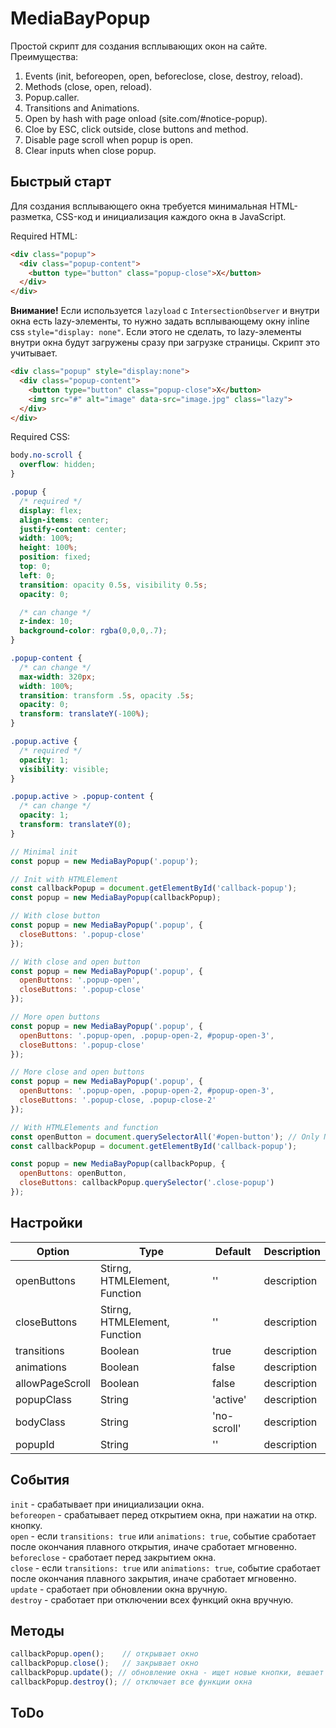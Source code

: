 # MediaBayPopup

Простой скрипт для создания всплывающих окон на сайте.  
Преимущества:

1. Events (init, beforeopen, open, beforeclose, close, destroy, reload).
2. Methods (close, open, reload).
3. Popup.caller.
4. Transitions and Animations.
5. Open by hash with page onload (site.com/#notice-popup).
6. Cloe by ESC, click outside, close buttons and method.
7. Disable page scroll when popup is open.
8. Clear inputs when close popup.

## Быстрый старт
Для создания всплывающего окна требуется минимальная HTML-разметка, CSS-код и инициализация каждого окна в JavaScript.

Required HTML:
```html
<div class="popup">
  <div class="popup-content">
    <button type="button" class="popup-close">X</button>
  </div>
</div>
```
**Внимание!** Если используется `lazyload` с `IntersectionObserver` и внутри окна есть lazy-элементы, то нужно задать всплывающему окну inline css `style="display: none"`. Если этого не сделать, то lazy-элементы внутри окна будут загружены сразу при загрузке страницы. Скрипт это учитывает.
```html
<div class="popup" style="display:none">
  <div class="popup-content">
    <button type="button" class="popup-close">X</button>
    <img src="#" alt="image" data-src="image.jpg" class="lazy">
  </div>
</div>
```

Required CSS:
```css
body.no-scroll {
  overflow: hidden;
}

.popup {
  /* required */
  display: flex;
  align-items: center;
  justify-content: center;
  width: 100%;
  height: 100%;
  position: fixed;
  top: 0;
  left: 0;
  transition: opacity 0.5s, visibility 0.5s;
  opacity: 0;

  /* can change */
  z-index: 10;
  background-color: rgba(0,0,0,.7);
}

.popup-content {
  /* can change */
  max-width: 320px;
  width: 100%;
  transition: transform .5s, opacity .5s;
  opacity: 0;
  transform: translateY(-100%);
}

.popup.active {
  /* required */
  opacity: 1;
  visibility: visible;
}

.popup.active > .popup-content {
  /* can change */
  opacity: 1;
  transform: translateY(0);
}
```

```javascript
// Minimal init
const popup = new MediaBayPopup('.popup');

// Init with HTMLElement
const callbackPopup = document.getElementById('callback-popup');
const popup = new MediaBayPopup(callbackPopup);

// With close button
const popup = new MediaBayPopup('.popup', {
  closeButtons: '.popup-close'
});

// With close and open button
const popup = new MediaBayPopup('.popup', {
  openButtons: '.popup-open',
  closeButtons: '.popup-close'
});

// More open buttons
const popup = new MediaBayPopup('.popup', {
  openButtons: '.popup-open, .popup-open-2, #popup-open-3',
  closeButtons: '.popup-close'
});

// More close and open buttons
const popup = new MediaBayPopup('.popup', {
  openButtons: '.popup-open, .popup-open-2, #popup-open-3',
  closeButtons: '.popup-close, .popup-close-2'
});

// With HTMLElements and function
const openButton = document.querySelectorAll('#open-button'); // Only NodeList
const callbackPopup = document.getElementById('callback-popup');

const popup = new MediaBayPopup(callbackPopup, {
  openButtons: openButton,
  closeButtons: callbackPopup.querySelector('.close-popup')
});
```

## Настройки
Option | Type | Default | Description
------ | ---- | ------- | -----------
openButtons | Stirng, HTMLElement, Function | '' | description
closeButtons | Stirng, HTMLElement, Function | '' | description
transitions | Boolean | true | description
animations | Boolean | false | description
allowPageScroll | Boolean | false | description
popupClass | String | 'active' | description
bodyClass | String | 'no-scroll' | description
popupId | String | '' | description

## События
`init` - срабатывает при инициализации окна.  
`beforeopen` - срабатывает перед открытием окна, при нажатии на откр. кнопку.  
`open` - если `transitions: true` или `animations: true`, событие сработает после окончания плавного открытия, иначе сработает мгновенно.  
`beforeclose` - сработает перед закрытием окна.  
`close` - если `transitions: true` или `animations: true`, событие сработает после окончания плавного закрытия, иначе сработает мгновенно.  
`update` - сработает при обновлении окна вручную.  
`destroy` - сработает при отключении всех функций окна вручную.

## Методы
```javascript
callbackPopup.open();    // открывает окно
callbackPopup.close();   // закрывает окно
callbackPopup.update(); // обновление окна - ищет новые кнопки, вешает на них обработчики событий
callbackPopup.destroy(); // отключает все функции окна
```

## ToDo